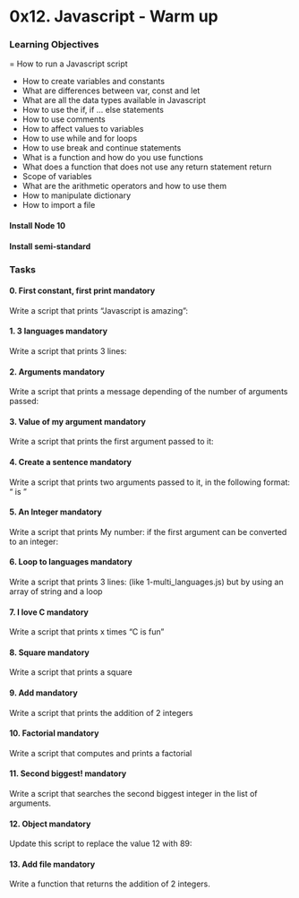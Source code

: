 # 0x12. Javascript - Warm up

### Learning Objectives
= How to run a Javascript script
- How to create variables and constants
- What are differences between var, const and let
- What are all the data types available in Javascript
- How to use the if, if ... else statements
- How to use comments
- How to affect values to variables
- How to use while and for loops
- How to use break and continue statements
- What is a function and how do you use functions
- What does a function that does not use any return statement return
- Scope of variables
- What are the arithmetic operators and how to use them
- How to manipulate dictionary
- How to import a file

#### Install Node 10
#### Install semi-standard

### Tasks

#### 0. First constant, first print mandatory
Write a script that prints “Javascript is amazing”:

#### 1. 3 languages mandatory
Write a script that prints 3 lines:

#### 2. Arguments mandatory
Write a script that prints a message depending of the number of arguments passed:

#### 3. Value of my argument mandatory
Write a script that prints the first argument passed to it:

#### 4. Create a sentence mandatory
Write a script that prints two arguments passed to it, in the following format: “ is ”

#### 5. An Integer mandatory
Write a script that prints My number: <first argument converted in integer> if the first argument can be converted to an integer:

#### 6. Loop to languages mandatory
Write a script that prints 3 lines: (like 1-multi_languages.js) but by using an array of string and a loop

#### 7. I love C mandatory
Write a script that prints x times “C is fun”

#### 8. Square mandatory
Write a script that prints a square

#### 9. Add mandatory
Write a script that prints the addition of 2 integers

#### 10. Factorial mandatory
Write a script that computes and prints a factorial

#### 11. Second biggest! mandatory
Write a script that searches the second biggest integer in the list of arguments.

#### 12. Object mandatory
Update this script to replace the value 12 with 89:

#### 13. Add file mandatory
Write a function that returns the addition of 2 integers.
